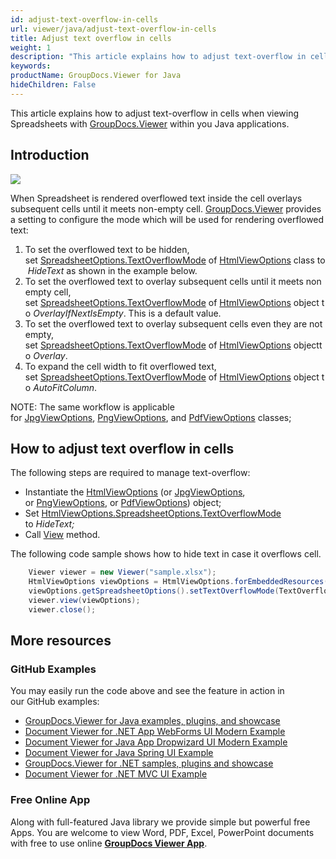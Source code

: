 ```yaml
---
id: adjust-text-overflow-in-cells
url: viewer/java/adjust-text-overflow-in-cells
title: Adjust text overflow in cells
weight: 1
description: "This article explains how to adjust text-overflow in cells when viewing Spreadsheets with GroupDocs.Viewer within your Java applications."
keywords: 
productName: GroupDocs.Viewer for Java
hideChildren: False
---
```

This article explains how to adjust text-overflow in cells when viewing Spreadsheets with [GroupDocs.Viewer](https://products.groupdocs.com/viewer) within you Java applications.

## Introduction

![](viewer/java/images/adjust-text-overflow-in-cells.png)

When Spreadsheet is rendered overflowed text inside the cell overlays subsequent cells until it meets non-empty cell. [GroupDocs.Viewer](https://products.groupdocs.com/viewer) provides a setting to configure the mode which will be used for rendering overflowed text:

1.  To set the overflowed text to be hidden, set [SpreadsheetOptions.TextOverflowMode](https://apireference.groupdocs.com/java/viewer/groupdocs.viewer.options/spreadsheetoptions/properties/textoverflowmode) of [HtmlViewOptions](https://apireference.groupdocs.com/java/viewer/groupdocs.viewer.options/htmlviewoptions) class to *HideText* as shown in the example below.
2.  To set the overflowed text to overlay subsequent cells until it meets non empty cell, set [SpreadsheetOptions.TextOverflowMode](https://apireference.groupdocs.com/java/viewer/groupdocs.viewer.options/spreadsheetoptions/properties/textoverflowmode) of [HtmlViewOptions](https://apireference.groupdocs.com/java/viewer/groupdocs.viewer.options/htmlviewoptions) object to *OverlayIfNextIsEmpty*. This is a default value.
3.  To set the overflowed text to overlay subsequent cells even they are not empty, set [SpreadsheetOptions.TextOverflowMode](https://apireference.groupdocs.com/java/viewer/groupdocs.viewer.options/spreadsheetoptions/properties/textoverflowmode) of [HtmlViewOptions](https://apireference.groupdocs.com/java/viewer/groupdocs.viewer.options/htmlviewoptions) objectto *Overlay*.
4.  To expand the cell width to fit overflowed text, set [SpreadsheetOptions.TextOverflowMode](https://apireference.groupdocs.com/java/viewer/groupdocs.viewer.options/spreadsheetoptions/properties/textoverflowmode) of [HtmlViewOptions](https://apireference.groupdocs.com/java/viewer/groupdocs.viewer.options/htmlviewoptions) object to *AutoFitColumn*. 

NOTE: The same workflow is applicable for [JpgViewOptions](https://apireference.groupdocs.com/java/viewer/groupdocs.viewer.options/jpgviewoptions), [PngViewOptions](https://apireference.groupdocs.com/java/viewer/groupdocs.viewer.options/pngviewoptions), and [PdfViewOptions](https://apireference.groupdocs.com/java/viewer/groupdocs.viewer.options/pdfviewoptions) classes;

## How to adjust text overflow in cells 

The following steps are required to manage text-overflow:

*   Instantiate the [HtmlViewOptions](https://apireference.groupdocs.com/java/viewer/groupdocs.viewer.options/htmlviewoptions) (or [JpgViewOptions](https://apireference.groupdocs.com/java/viewer/groupdocs.viewer.options/jpgviewoptions), or [PngViewOptions](https://apireference.groupdocs.com/java/viewer/groupdocs.viewer.options/pngviewoptions), or [PdfViewOptions](https://apireference.groupdocs.com/java/viewer/groupdocs.viewer.options/pdfviewoptions)) object;
*   Set [HtmlViewOptions.SpreadsheetOptions.TextOverflowMode](https://apireference.groupdocs.com/java/viewer/groupdocs.viewer.options/spreadsheetoptions/properties/textoverflowmode) to *HideText;*
*   Call [View](https://apireference.groupdocs.com/java/viewer/groupdocs.viewer/viewer/methods/view) method.

The following code sample shows how to hide text in case it overflows cell.

```java
    Viewer viewer = new Viewer("sample.xlsx");
    HtmlViewOptions viewOptions = HtmlViewOptions.forEmbeddedResources();
    viewOptions.getSpreadsheetOptions().setTextOverflowMode(TextOverflowMode.HIDE_TEXT);
    viewer.view(viewOptions);
    viewer.close();
```

## More resources
### GitHub Examples
You may easily run the code above and see the feature in action in our GitHub examples:
*   [GroupDocs.Viewer for Java examples, plugins, and showcase](https://github.com/groupdocs-viewer/GroupDocs.Viewer-for-Java)
*   [Document Viewer for .NET App WebForms UI Modern Example](https://github.com/groupdocs-viewer/GroupDocs.Viewer-for-Java-WebForms)    
*   [Document Viewer for Java App Dropwizard UI Modern Example](https://github.com/groupdocs-viewer/GroupDocs.Viewer-for-Java-Dropwizard)    
*   [Document Viewer for Java Spring UI Example](https://github.com/groupdocs-viewer/GroupDocs.Viewer-for-Java-Spring)
*   [GroupDocs.Viewer for .NET samples, plugins and showcase](https://github.com/groupdocs-viewer/GroupDocs.Viewer-for-.NET)
*   [Document Viewer for .NET MVC UI Example](https://github.com/groupdocs-viewer/GroupDocs.Viewer-for-Java-MVC)     

### Free Online App
Along with full-featured Java library we provide simple but powerful free Apps.
You are welcome to view Word, PDF, Excel, PowerPoint documents with free to use online **[GroupDocs Viewer App](https://products.groupdocs.app/viewer)**.